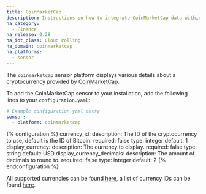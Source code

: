 ```yaml
---
title: CoinMarketCap
description: Instructions on how to integrate CoinMarketCap data within Home Assistant.
ha_category:
  - Finance
ha_release: 0.28
ha_iot_class: Cloud Polling
ha_domain: coinmarketcap
ha_platforms:
  - sensor
---
```


The `coinmarketcap` sensor platform displays various details about a cryptocurrency provided by [CoinMarketCap](https://coinmarketcap.com/).

To add the CoinMarketCap sensor to your installation, add the following lines to your `configuration.yaml`:

```yaml
# Example configuration.yaml entry
sensor:
  - platform: coinmarketcap
```

{% configuration %}
currency_id:
  description: The ID of the cryptocurrency to use, default is the ID of Bitcoin.
  required: false
  type: integer
  default: 1
display_currency:
  description: The currency to display.
  required: false
  type: string
  default: USD
display_currency_decimals:
  description: The amount of decimals to round to.
  required: false
  type: integer
  default: 2
{% endconfiguration %}

All supported currencies can be found [here](https://coinmarketcap.com/api/documentation/v1/#section/Standards-and-Conventions), a list of currency IDs can be found [here](https://coinmarketcap.com/api/v1/#section/Standards-and-Conventions).
